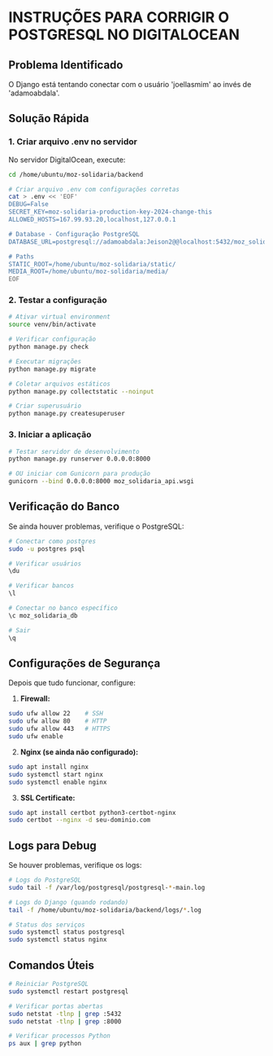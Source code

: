 # INSTRUÇÕES PARA CORRIGIR O POSTGRESQL NO DIGITALOCEAN

## Problema Identificado
O Django está tentando conectar com o usuário 'joellasmim' ao invés de 'adamoabdala'.

## Solução Rápida

### 1. Criar arquivo .env no servidor
No servidor DigitalOcean, execute:

```bash
cd /home/ubuntu/moz-solidaria/backend

# Criar arquivo .env com configurações corretas
cat > .env << 'EOF'
DEBUG=False
SECRET_KEY=moz-solidaria-production-key-2024-change-this
ALLOWED_HOSTS=167.99.93.20,localhost,127.0.0.1

# Database - Configuração PostgreSQL
DATABASE_URL=postgresql://adamoabdala:Jeison2@@localhost:5432/moz_solidaria_db

# Paths
STATIC_ROOT=/home/ubuntu/moz-solidaria/static/
MEDIA_ROOT=/home/ubuntu/moz-solidaria/media/
EOF
```

### 2. Testar a configuração
```bash
# Ativar virtual environment
source venv/bin/activate

# Verificar configuração
python manage.py check

# Executar migrações
python manage.py migrate

# Coletar arquivos estáticos
python manage.py collectstatic --noinput

# Criar superusuário
python manage.py createsuperuser
```

### 3. Iniciar a aplicação
```bash
# Testar servidor de desenvolvimento
python manage.py runserver 0.0.0.0:8000

# OU iniciar com Gunicorn para produção
gunicorn --bind 0.0.0.0:8000 moz_solidaria_api.wsgi
```

## Verificação do Banco

Se ainda houver problemas, verifique o PostgreSQL:

```bash
# Conectar como postgres
sudo -u postgres psql

# Verificar usuários
\du

# Verificar bancos
\l

# Conectar no banco específico
\c moz_solidaria_db

# Sair
\q
```

## Configurações de Segurança

Depois que tudo funcionar, configure:

1. **Firewall:**
```bash
sudo ufw allow 22    # SSH
sudo ufw allow 80    # HTTP
sudo ufw allow 443   # HTTPS
sudo ufw enable
```

2. **Nginx (se ainda não configurado):**
```bash
sudo apt install nginx
sudo systemctl start nginx
sudo systemctl enable nginx
```

3. **SSL Certificate:**
```bash
sudo apt install certbot python3-certbot-nginx
sudo certbot --nginx -d seu-dominio.com
```

## Logs para Debug

Se houver problemas, verifique os logs:

```bash
# Logs do PostgreSQL
sudo tail -f /var/log/postgresql/postgresql-*-main.log

# Logs do Django (quando rodando)
tail -f /home/ubuntu/moz-solidaria/backend/logs/*.log

# Status dos serviços
sudo systemctl status postgresql
sudo systemctl status nginx
```

## Comandos Úteis

```bash
# Reiniciar PostgreSQL
sudo systemctl restart postgresql

# Verificar portas abertas
sudo netstat -tlnp | grep :5432
sudo netstat -tlnp | grep :8000

# Verificar processos Python
ps aux | grep python
```
